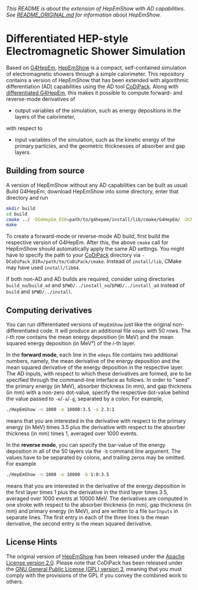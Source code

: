 *This README is about the extension of HepEmShow with AD capabilities. See [README_ORIGINAL.md](README_ORIGINAL.md) for information about HepEmShow.*

# Differentiated HEP-style Electromagnetic Shower Simulation
Based on [G4HepEm](https://github.com/mnovak42/g4hepem/), [HepEmShow](https://github.com/mnovak42/hepemshow/) is a compact, self-contained simulation of electromagnetic showers through a simple calorimeter. This repository contains a version of HepEmShow that has been extended with algorithmic differentiation (AD) capabilities using the AD tool [CoDiPack](https://github.com/SciCompKL/CoDiPack). Along with [differentiated G4HepEm](https://github./com/maxaehle/g4hepem/), this makes it possible to compute forward- and reverse-mode derivatives of 
- output variables of the simulation, such as energy depositions in the layers of the calorimeter,

with respect to 
- input variables of the simulation, such as the kinetic energy of the primary particles, and the geometric thicknesses of absorber and gap layers.

## Building from source
A version of HepEmShow without any AD capabilities can be built as usual: Build G4HepEm, download HepEmShow into some directory, enter that directory and run
```bash
mkdir build
cd build
cmake ../ -DG4HepEm_DIR=path/to/g4hepem/install/lib/cmake/G4HepEm/ -DCMAKE_BUILD_TYPE=Release
make
```
To create a forward-mode or reverse-mode AD build, first build the respective version of G4HepEm. After this, the above `cmake` call for HepEmShow should automatically apply the same AD settings. You might have to specify the path to your [CoDiPack](https://github.com/SciCompKL/CoDiPack) directory via `-DCoDiPack_DIR=/path/to/CoDiPack/cmake`. Instead of `install/lib`, CMake may have used `install/lib64`.

If both non-AD and AD builds are required, consider using directories `build_no`/`build_ad` and `$PWD/../install_no`/`$PWD/../install_ad` instead of `build` and `$PWD/../install`.

## Computing derivatives

You can run differentiated versions of `HepEmShow` just like the original non-differentiated code. It will produce an additional file `edeps` with 50 rows. The *i*-th row contains the mean energy deposition (in MeV) and the mean squared energy deposition (in MeV²) of the *i*-th layer. 

In the **forward mode**, each line in the `edeps` file contains two additional numbers, namely, the mean derivative of the energy deposition and the mean squared derivative of the energy deposition in the respective layer. The AD inputs, with respect to which these derivatives are formed, are to be specified through the command-line interface as follows. In order to "seed" the primary energy (in MeV), absorber thickness (in mm), and gap thickness (in mm) with a non-zero dot-value, specify the respective dot-value behind the value passed to `-e`/`-a`/`-g`, separated by a colon. For example, 
```bash
./HepEmShow -n 1000 -e 10000:3.5 -a 2.3:1
```
means that you are interested in the derivative with respect to the primary energy (in MeV) times 3.5 plus the derivative with respect to the absorber thickness (in mm) times 1, averaged over 1000 events.

In the **reverse mode**, you can specify the bar-value of the energy deposition in all of the 50 layers via the `-b` command line argument. The values have to be separated by colons, and trailing zeros may be omitted. For example
```bash
./HepEmShow -n 1000 -e 10000 -b 1:0:3.5
```
means that you are interested in the derivative of the energy deposition in the first layer times 1 plus the derivative in the third layer times 3.5, averaged over 1000 events at 10000 MeV. The derivatives are computed in one stroke with respect to the absorber thickness (in mm), gap thickness (in mm) and primary energy (in MeV), and are written to a file `barInputs` in separate lines. The first entry in each of the three lines is the mean derivative, the second entry is the mean squared derivative.

## License Hints
The original version of [HepEmShow](https://github.com/mnovak42/hepemshow/) has been released under the [Apache License version 2.0](https://github.com/mnovak42/hepemshow/blob/master/LICENSE). Please note that CoDiPack has been released under the [GNU General Public License (GPL) version 3](https://github.com/SciCompKL/CoDiPack/blob/master/LICENSE), meaning that you must comply with the provisions of the GPL if you convey the combined work to others.

